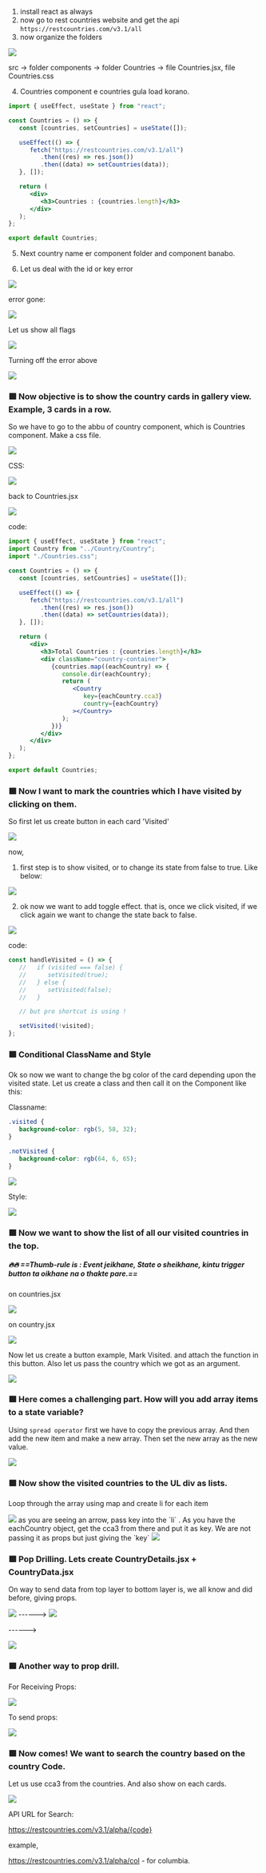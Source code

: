 1. install react as always
2. now go to rest countries website and get the api `https://restcountries.com/v3.1/all`
3. now organize the folders

<img src="attachments/Pasted image 20240310230021.png">

src -> folder components -> folder Countries -> file Countries.jsx, file Countries.css

4. Countries component e countries gula load korano.

```jsx
import { useEffect, useState } from "react";

const Countries = () => {
   const [countries, setCountries] = useState([]);

   useEffect(() => {
      fetch("https://restcountries.com/v3.1/all")
         .then((res) => res.json())
         .then((data) => setCountries(data));
   }, []);

   return (
      <div>
         <h3>Countries : {countries.length}</h3>
      </div>
   );
};

export default Countries;
```

5. Next country name er component folder and component banabo.

6. Let us deal with the id or key error

<img src="attachments/Pasted image 20240311000851.png">

error gone:

<img src="attachments/Pasted image 20240311002458.png">

Let us show all flags

<img src="attachments/Pasted image 20240311003048.png">

Turning off the error above

<img src="attachments/Pasted image 20240311005052.png">

### 🟪 Now objective is to show the country cards in gallery view. Example, 3 cards in a row.

So we have to go to the abbu of country component, which is Countries component. Make a css file.

<img src="attachments/Pasted image 20240311005917.png">

CSS:

<img src="attachments/Pasted image 20240311010354.png">

back to Countries.jsx

<img src="attachments/Pasted image 20240311010501.png">

code:

```jsx
import { useEffect, useState } from "react";
import Country from "../Country/Country";
import "./Countries.css";

const Countries = () => {
   const [countries, setCountries] = useState([]);

   useEffect(() => {
      fetch("https://restcountries.com/v3.1/all")
         .then((res) => res.json())
         .then((data) => setCountries(data));
   }, []);

   return (
      <div>
         <h3>Total Countries : {countries.length}</h3>
         <div className="country-container">
            {countries.map((eachCountry) => {
               console.dir(eachCountry);
               return (
                  <Country
                     key={eachCountry.cca3}
                     country={eachCountry}
                  ></Country>
               );
            })}
         </div>
      </div>
   );
};

export default Countries;
```

### 🟪 Now I want to mark the countries which I have visited by clicking on them.

So first let us create button in each card 'Visited'

<img src="attachments/Pasted image 20240311011453.png">

now,

1. first step is to show visited, or to change its state from false to true. Like below:

<img src="attachments/Pasted image 20240311012142.png">

2. ok now we want to add toggle effect. that is, once we click visited, if we click again we want to change the state back to false.

<img src="attachments/Pasted image 20240311013912.png">

code:

```jsx
const handleVisited = () => {
   //   if (visited === false) {
   //      setVisited(true);
   //   } else {
   //      setVisited(false);
   //   }

   // but pro shortcut is using !

   setVisited(!visited);
};
```

### 🟪 Conditional ClassName and Style

Ok so now we want to change the bg color of the card depending upon the visited state.
Let us create a class and then call it on the Component like this:

Classname:

```css
.visited {
   background-color: rgb(5, 58, 32);
}

.notVisited {
   background-color: rgb(64, 6, 65);
}
```

<img src="attachments/Pasted image 20240311024502.png">

Style:

<img src="attachments/Pasted image 20240311025414.png">

### 🟪 Now we want to show the list of all our visited countries in the top.

##### 🔥🔥 ==Thumb-rule is : Event jeikhane, State o sheikhane, kintu trigger button ta oikhane na o thakte pare.==

on countries.jsx

<img src="attachments/Pasted image 20240311033016.png">

on country.jsx

<img src="attachments/Pasted image 20240311032746.png">

Now let us create a button example, Mark Visited. and attach the function in this button. Also let us pass the country which we got as an argument.

<img src="attachments/Pasted image 20240311142731.png">

### 🟪 Here comes a challenging part. How will you add array items to a state variable?

Using `spread operator` first we have to copy the previous array. And then add the new item and make a new array. Then set the new array as the new value.

<img src="attachments/Pasted image 20240311144759.png">

### 🟪 Now show the visited countries to the UL div as lists.

Loop through the array using map and create li for each item

<img src="attachments/Pasted image 20240311145408.png">
as you are seeing an arrow, pass key into the `li` . As you have the eachCountry object, get the cca3 from there and put it as key. We are not passing it as props but just giving the `key`

<img src="attachments/Pasted image 20240311145636.png">

### 🟪 Pop Drilling. Lets create CountryDetails.jsx + CountryData.jsx

On way to send data from top layer to bottom layer is, we all know and did before, giving props.

<img src="attachments/Pasted image 20240311190549.png">
------>

<img src="attachments/Pasted image 20240311190723.png">

------>

<img src="attachments/Pasted image 20240311190814.png">

### 🟪 Another way to prop drill.

For Receiving Props:

<img src="attachments/Pasted image 20240311191430.png">

To send props:

<img src="attachments/Pasted image 20240311191711.png">

### 🟪 Now comes! We want to search the country based on the country Code.

Let us use cca3 from the countries. And also show on each cards.

<img src="attachments/Pasted image 20240311011057.png">

API URL for Search:

https://restcountries.com/v3.1/alpha/{code}

example,

https://restcountries.com/v3.1/alpha/col - for columbia.
